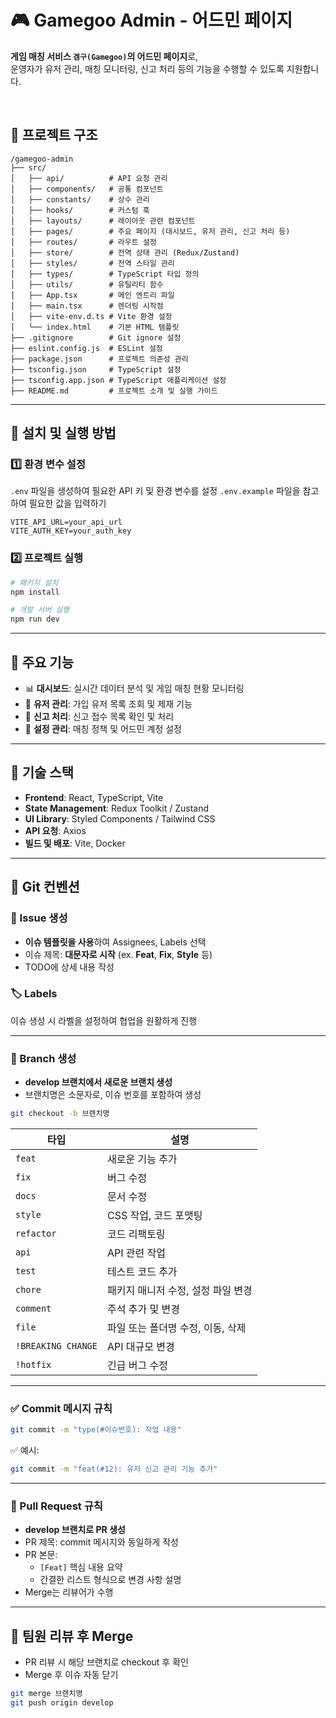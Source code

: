 # 🎮 Gamegoo Admin - 어드민 페이지

**게임 매칭 서비스 `겜구(Gamegoo)`의 어드민 페이지**로,<br/>
운영자가 유저 관리, 매칭 모니터링, 신고 처리 등의 기능을 수행할 수 있도록 지원합니다.

<br/>



## 📂 프로젝트 구조

```
/gamegoo-admin
├── src/
│   ├── api/          # API 요청 관리
│   ├── components/   # 공통 컴포넌트
│   ├── constants/    # 상수 관리
│   ├── hooks/        # 커스텀 훅
│   ├── layouts/      # 레이아웃 관련 컴포넌트
│   ├── pages/        # 주요 페이지 (대시보드, 유저 관리, 신고 처리 등)
│   ├── routes/       # 라우트 설정
│   ├── store/        # 전역 상태 관리 (Redux/Zustand)
│   ├── styles/       # 전역 스타일 관리
│   ├── types/        # TypeScript 타입 정의
│   ├── utils/        # 유틸리티 함수
│   ├── App.tsx       # 메인 엔트리 파일
│   ├── main.tsx      # 렌더링 시작점
│   ├── vite-env.d.ts # Vite 환경 설정
│   └── index.html    # 기본 HTML 템플릿
├── .gitignore        # Git ignore 설정
├── eslint.config.js  # ESLint 설정
├── package.json      # 프로젝트 의존성 관리
├── tsconfig.json     # TypeScript 설정
├── tsconfig.app.json # TypeScript 애플리케이션 설정
├── README.md         # 프로젝트 소개 및 실행 가이드
```

---

## 🚀 설치 및 실행 방법

### 1️⃣ 환경 변수 설정

`.env` 파일을 생성하여 필요한 API 키 및 환경 변수를 설정
`.env.example` 파일을 참고하여 필요한 값을 입력하기

```
VITE_API_URL=your_api_url
VITE_AUTH_KEY=your_auth_key
```

### 2️⃣ 프로젝트 실행

```sh
# 패키지 설치
npm install

# 개발 서버 실행
npm run dev
```

---

## 🎯 주요 기능

- 📊 **대시보드**: 실시간 데이터 분석 및 게임 매칭 현황 모니터링
- 👤 **유저 관리**: 가입 유저 목록 조회 및 제재 기능
- 🚨 **신고 처리**: 신고 접수 목록 확인 및 처리
- 🔧 **설정 관리**: 매칭 정책 및 어드민 계정 설정

---

## 🔧 기술 스택

- **Frontend**: React, TypeScript, Vite
- **State Management**: Redux Toolkit / Zustand
- **UI Library**: Styled Components / Tailwind CSS
- **API 요청**: Axios
- **빌드 및 배포**: Vite, Docker

---

## 🚀 Git 컨벤션

### 📝 Issue 생성

- **이슈 템플릿을 사용**하여 Assignees, Labels 선택
- 이슈 제목: **대문자로 시작** (ex. **Feat**, **Fix**, **Style** 등)
- TODO에 상세 내용 작성

### 🏷️ Labels

이슈 생성 시 라벨을 설정하여 협업을 원활하게 진행

---

### 🌱 Branch 생성

- **develop 브랜치에서 새로운 브랜치 생성**
- 브랜치명은 소문자로, 이슈 번호를 포함하여 생성

```sh
git checkout -b 브랜치명
```

| 타입               | 설명                               |
| ------------------ | ---------------------------------- |
| `feat`             | 새로운 기능 추가                   |
| `fix`              | 버그 수정                          |
| `docs`             | 문서 수정                          |
| `style`            | CSS 작업, 코드 포맷팅              |
| `refactor`         | 코드 리팩토링                      |
| `api`              | API 관련 작업                      |
| `test`             | 테스트 코드 추가                   |
| `chore`            | 패키지 매니저 수정, 설정 파일 변경 |
| `comment`          | 주석 추가 및 변경                  |
| `file`             | 파일 또는 폴더명 수정, 이동, 삭제  |
| `!BREAKING CHANGE` | API 대규모 변경                    |
| `!hotfix`          | 긴급 버그 수정                     |

---

### ✅ Commit 메시지 규칙

```sh
git commit -m "type(#이슈번호): 작업 내용"
```

✅ 예시:

```sh
git commit -m "feat(#12): 유저 신고 관리 기능 추가"
```

---

### 🔄 Pull Request 규칙

- **develop 브랜치로 PR 생성**
- PR 제목: commit 메시지와 동일하게 작성
- PR 본문:
  - `[Feat]` 핵심 내용 요약
  - 간결한 리스트 형식으로 변경 사항 설명
- Merge는 리뷰어가 수행

---

## 🎯 팀원 리뷰 후 Merge

- PR 리뷰 시 해당 브랜치로 checkout 후 확인
- Merge 후 이슈 자동 닫기

```sh
git merge 브랜치명
git push origin develop
```
